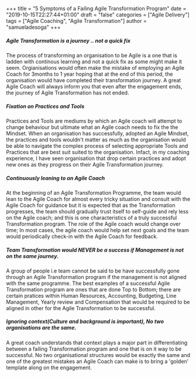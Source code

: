 +++
title = "5 Symptoms of a Failing Agile Transformation Program"
date = "2019-10-15T22:27:44+01:00"
draft = "false"
categories = ["Agile Delivery"]
tags = ["Agile Coaching", "Agile Transformation"]
author = "samueladesoga"
+++

##### Agile Transformation is a journey .. not a quick fix
The process of transforming an organisation to be Agile is a one that is ladden with continous learning and not a quick fix as some might make it seem. Orgianisations would often make the mistake of employing an Agile Coach for 3months to 1 year hoping that at the end of this period, the organisation would have completed their transformation journey. A great Agile Coach will always inform you that even after the engagement ends, the journey of Agile Transformation has not ended.

##### Fixation on Practices and Tools
Practices and Tools are mediums by which an Agile coach will attempt to change behaviour but ultimate what an Agile coach needs to fix the the Mindset. When an organisation has successfully, adopted an Agile Mindset, the practices and tools wouldn't matter as much as the organisation would be able to navigate the complex process of selecting appropriate Tools and Practices that are best suit suited to the organisation. Infact, in my coaching experience, I have seen organisation that drop certain practices and adopt new ones as they progress on their Agile Transformation journey.

##### Continuously leaning to an Agile Coach
At the beginning of an Agile Transformation Programme, the team would lean to the Agile Coach for almost every tricky situation and consult with the Agile Coach for guidance but it is expected that as the Transformation progresses, the team should gradually trust itself to self-guide and rely less on the Agile coach; and this is one characteristics of a truly successful Transformation program. The role of the Agile coach would change over time; In most cases, the agile coach would help set next goals and the team would periodically check-in with the Agile Coach for feedback. 

##### Team Transformation would NEVER be a success if Management is not on the same journey.
A group of people i.e team cannot be said to be have successfully gone through an Agile Transformation program if the management is not aligned with the same programme. The best examples of a successful Agile Transformation program are ones that are done Top to Bottom; there are certain pratices within Human Resources, Accounting, Budgeting, Line Management, Yearly review and Compensation that would be required to be aligned in other for the Agile Transformation to be successful. 

##### Ignoring context(Culture and background is important), No two organisations are the same.
A great coach understands that context plays a major part in differentiating between a failing Transformation program and one that is on it way to be successful. No two organisational structures would be exactly the same and one of the greatest mistakes an Agile Coach can make is to bring a 'golden' template along on the engagement.

